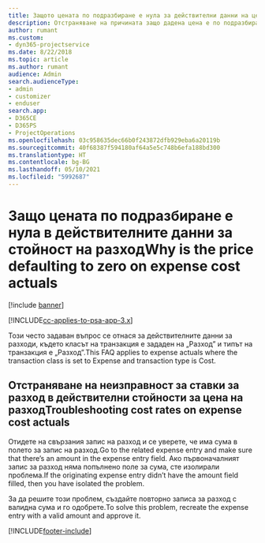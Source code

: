 ```yaml
---
title: Защото цената по подразбиране е нула за действителни данни на цена на разходи?
description: Отстраняване на причината защо дадена цена е по подразбиране 0 в действителни данни за цена на разход.
author: rumant
ms.custom:
- dyn365-projectservice
ms.date: 8/22/2018
ms.topic: article
ms.author: rumant
audience: Admin
search.audienceType:
- admin
- customizer
- enduser
search.app:
- D365CE
- D365PS
- ProjectOperations
ms.openlocfilehash: 03c958635dec66b0f243872dfb929eba6a20119b
ms.sourcegitcommit: 40f68387f594180af64a5e5c748b6efa188bd300
ms.translationtype: HT
ms.contentlocale: bg-BG
ms.lasthandoff: 05/10/2021
ms.locfileid: "5992687"
---
```

# <a name="why-is-the-price-defaulting-to-zero-on-expense-cost-actuals"></a><span data-ttu-id="de174-103">Защо цената по подразбиране е нула в действителните данни за стойност на разход</span><span class="sxs-lookup"><span data-stu-id="de174-103">Why is the price defaulting to zero on expense cost actuals</span></span>

[!include [banner](../includes/psa-now-project-operations.md)]

[!INCLUDE[cc-applies-to-psa-app-3.x](../includes/cc-applies-to-psa-app-3x.md)]

<span data-ttu-id="de174-104">Този често задаван въпрос се отнася за действителните данни за разходи, където класът на транзакция е зададен на „Разход” и типът на транзакция е „Разход”.</span><span class="sxs-lookup"><span data-stu-id="de174-104">This FAQ applies to expense actuals where the transaction class is set to Expense and transaction type is Cost.</span></span>

## <a name="troubleshooting-cost-rates-on-expense-cost-actuals"></a><span data-ttu-id="de174-105">Отстраняване на неизправност за ставки за разход в действителни стойности за цена на разход</span><span class="sxs-lookup"><span data-stu-id="de174-105">Troubleshooting cost rates on expense cost actuals</span></span>

<span data-ttu-id="de174-106">Отидете на свързания запис на разход и се уверете, че има сума в полето за запис на разход.</span><span class="sxs-lookup"><span data-stu-id="de174-106">Go to the related expense entry and make sure that there’s an amount in the expense entry field.</span></span> <span data-ttu-id="de174-107">Ако първоначалният запис за разход няма попълнено поле за сума, сте изолирали проблема.</span><span class="sxs-lookup"><span data-stu-id="de174-107">If the originating expense entry didn’t have the amount field filled, then you have isolated the problem.</span></span>
 
<span data-ttu-id="de174-108">За да решите този проблем, създайте повторно записа за разход с валидна сума и го одобрете.</span><span class="sxs-lookup"><span data-stu-id="de174-108">To solve this problem, recreate the expense entry with a valid amount and approve it.</span></span>


[!INCLUDE[footer-include](../includes/footer-banner.md)]